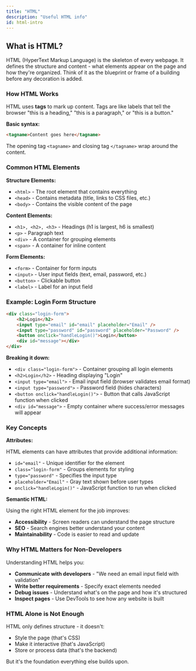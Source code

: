 ```yaml
---
title: "HTML"
description: "Useful HTML info"
id: html-intro
---
```


## What is HTML?

HTML (HyperText Markup Language) is the skeleton of every webpage. It defines the structure and content - what elements appear on the page and how they're organized. Think of it as the blueprint or frame of a building before any decoration is added.

### How HTML Works

HTML uses **tags** to mark up content. Tags are like labels that tell the browser "this is a heading," "this is a paragraph," or "this is a button."

**Basic syntax:**

```html
<tagname>Content goes here</tagname>
```

The opening tag `<tagname>` and closing tag `</tagname>` wrap around the content.

### Common HTML Elements

**Structure Elements:**
- `<html>` - The root element that contains everything
- `<head>` - Contains metadata (title, links to CSS files, etc.)
- `<body>` - Contains the visible content of the page

**Content Elements:**
- `<h1>, <h2>, <h3>` - Headings (h1 is largest, h6 is smallest)
- `<p>` - Paragraph text
- `<div>` - A container for grouping elements
- `<span>` - A container for inline content

**Form Elements:**
- `<form>` - Container for form inputs
- `<input>` - User input fields (text, email, password, etc.)
- `<button>` - Clickable button
- `<label>` - Label for an input field

### Example: Login Form Structure

```html
<div class="login-form">
    <h2>Login</h2>
    <input type="email" id="email" placeholder="Email" />
    <input type="password" id="password" placeholder="Password" />
    <button onclick="handleLogin()">Login</button>
    <div id="message"></div>
</div>
```

**Breaking it down:**
- `<div class="login-form">` - Container grouping all login elements
- `<h2>Login</h2>` - Heading displaying "Login"
- `<input type="email">` - Email input field (browser validates email format)
- `<input type="password">` - Password field (hides characters)
- `<button onclick="handleLogin()">` - Button that calls JavaScript function when clicked
- `<div id="message">` - Empty container where success/error messages will appear

### Key Concepts

**Attributes:**

HTML elements can have attributes that provide additional information:
- `id="email"` - Unique identifier for the element
- `class="login-form"` - Groups elements for styling
- `type="password"` - Specifies the input type
- `placeholder="Email"` - Gray text shown before user types
- `onclick="handleLogin()"` - JavaScript function to run when clicked

**Semantic HTML:**

Using the right HTML element for the job improves:
- **Accessibility** - Screen readers can understand the page structure
- **SEO** - Search engines better understand your content
- **Maintainability** - Code is easier to read and update

### Why HTML Matters for Non-Developers

Understanding HTML helps you:
- **Communicate with developers** - "We need an email input field with validation"
- **Write better requirements** - Specify exact elements needed
- **Debug issues** - Understand what's on the page and how it's structured
- **Inspect pages** - Use DevTools to see how any website is built

### HTML Alone is Not Enough

HTML only defines structure - it doesn't:
- Style the page (that's CSS)
- Make it interactive (that's JavaScript)
- Store or process data (that's the backend)

But it's the foundation everything else builds upon.